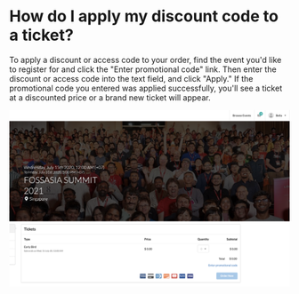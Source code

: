 # How do I apply my discount code to a ticket?


To apply a discount or access code to your order, find the event you'd like to register for and click the "Enter promotional code" link. Then enter the discount or access code into the text field, and click "Apply." If the promotional code you entered was applied successfully, you'll see a ticket at a discounted price or a brand new ticket will appear. 


![Overview page](/event-setup/images/Enter-discount-code-1.png)
